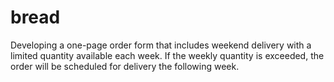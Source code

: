 # bread
Developing a one-page order form that includes weekend delivery with a limited quantity available each week. If the weekly quantity is exceeded, the order will be scheduled for delivery the following week.
